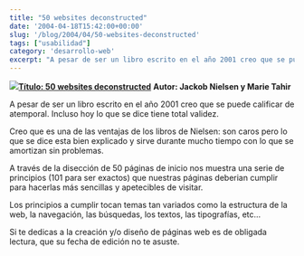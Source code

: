 ```yaml
---
title: "50 websites deconstructed"
date: '2004-04-18T15:42:00+00:00'
slug: '/blog/2004/04/50-websites-deconstructed'
tags: ["usabilidad"]
category: 'desarrollo-web'
excerpt: "A pesar de ser un libro escrito en el año 2001 creo que se puede calificar de atemporal. Incluso hoy lo que se dice tiene total validez."
---
```

[![](http://jorgegorka.files.wordpress.com/50_websites.jpg)](http://www.amazon.com/Homepage-Usability-50-Websites-Deconstructed/dp/073571102X/sr=1-1/qid=1163860741/ref=sr_1_1/102-4838740-6826568?ie=UTF8&s=books)**[Título: 50 websites deconstructed](http://www.amazon.com/Homepage-Usability-50-Websites-Deconstructed/dp/073571102X/sr=1-1/qid=1163860741/ref=sr_1_1/102-4838740-6826568?ie=UTF8&s=books)**
**Autor: Jackob Nielsen y Marie Tahir**

A pesar de ser un libro escrito en el año 2001 creo que se puede calificar de atemporal. Incluso hoy lo que se dice tiene total validez.

Creo que es una de las ventajas de los libros de Nielsen: son caros pero lo que se dice esta bien explicado y sirve durante mucho tiempo con lo que se amortizan sin problemas.

A través de la disección de 50 páginas de inicio nos muestra una serie de principios (101 para ser exactos) que nuestras páginas deberian cumplir para hacerlas más sencillas y apetecibles de visitar.

Los principios a cumplir tocan temas tan variados como la estructura de la web, la navegación, las búsquedas, los textos, las tipografías, etc...

Si te dedicas a la creación y/o diseño de páginas web es de obligada lectura, que su fecha de edición no te asuste.
